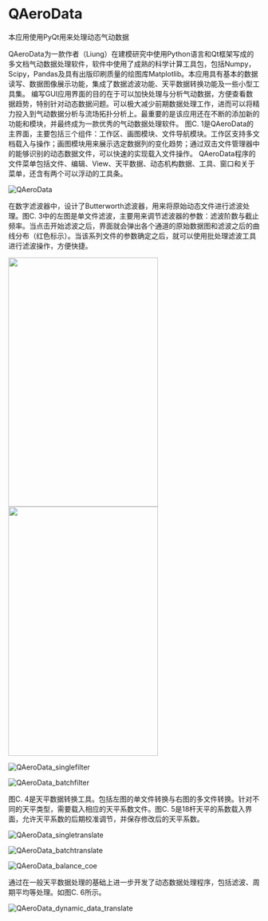 QAeroData
=========

本应用使用PyQt用来处理动态气动数据

QAeroData为一款作者（Liung）在建模研究中使用Python语言和Qt框架写成的多文档气动数据处理软件，软件中使用了成熟的科学计算工具包，包括Numpy，Scipy，Pandas及具有出版印刷质量的绘图库Matplotlib。本应用具有基本的数据读写、数据图像展示功能，集成了数据滤波功能、天平数据转换功能及一些小型工具集。
编写GUI应用界面的目的在于可以加快处理与分析气动数据，方便查看数据趋势，特别针对动态数据问题。可以极大减少前期数据处理工作，进而可以将精力投入到气动数据分析与流场拓扑分析上。最重要的是该应用还在不断的添加新的功能和模块，并最终成为一款优秀的气动数据处理软件。
图C. 1是QAeroData的主界面，主要包括三个组件：工作区、画图模块、文件导航模块。工作区支持多文档载入与操作；画图模块用来展示选定数据列的变化趋势；通过双击文件管理器中的能够识别的动态数据文件，可以快速的实现载入文件操作。
QAeroData程序的文件菜单包括文件、编辑、View、天平数据、动态机构数据、工具、窗口和关于菜单，还含有两个可以浮动的工具条。

![QAeroData](https://github.com/Liung/QAeroData/raw/master/screenshots/QAeroData.png)

在数字滤波器中，设计了Butterworth滤波器，用来将原始动态文件进行滤波处理。图C. 3中的左图是单文件滤波，主要用来调节滤波器的参数：滤波阶数与截止频率。当点击开始滤波之后，界面就会弹出各个通道的原始数据图和滤波之后的曲线分布（红色标示）。当该系列文件的参数确定之后，就可以使用批处理滤波工具进行滤波操作，方便快捷。

<div class="row">
<a>
<img src="https://github.com/Liung/QAeroData/raw/master/screenshots/QAeroData_singlefilter.png" height="500" width="300">
</a>

<a>
<img src="https://github.com/Liung/QAeroData/raw/master/screenshots/QAeroData_batchfilter.png" height="500" width="300">
</a>

</div>

![QAeroData_singlefilter](https://github.com/Liung/QAeroData/raw/master/screenshots/QAeroData_singlefilter.png)

![QAeroData_batchfilter](https://github.com/Liung/QAeroData/raw/master/screenshots/QAeroData_batchfilter.png)

图C. 4是天平数据转换工具。包括左图的单文件转换与右图的多文件转换。针对不同的天平类型，需要载入相应的天平系数文件。图C. 5是18杆天平的系数载入界面，允许天平系数的后期校准调节，并保存修改后的天平系数。

![QAeroData_singletranslate](https://github.com/Liung/QAeroData/raw/master/screenshots/QAeroData_singletranslate.png)

![QAeroData_batchtranslate](https://github.com/Liung/QAeroData/raw/master/screenshots/QAeroData_batchtranslate.png)

![QAeroData_balance_coe](https://github.com/Liung/QAeroData/raw/master/screenshots/QAeroData_balance_coe.png)

通过在一般天平数据处理的基础上进一步开发了动态数据处理程序，包括滤波、周期平均等处理。如图C. 6所示。

![QAeroData_dynamic_data_translate](https://github.com/Liung/QAeroData/raw/master/screenshots/QAeroData_dynamic_data_translate.png)